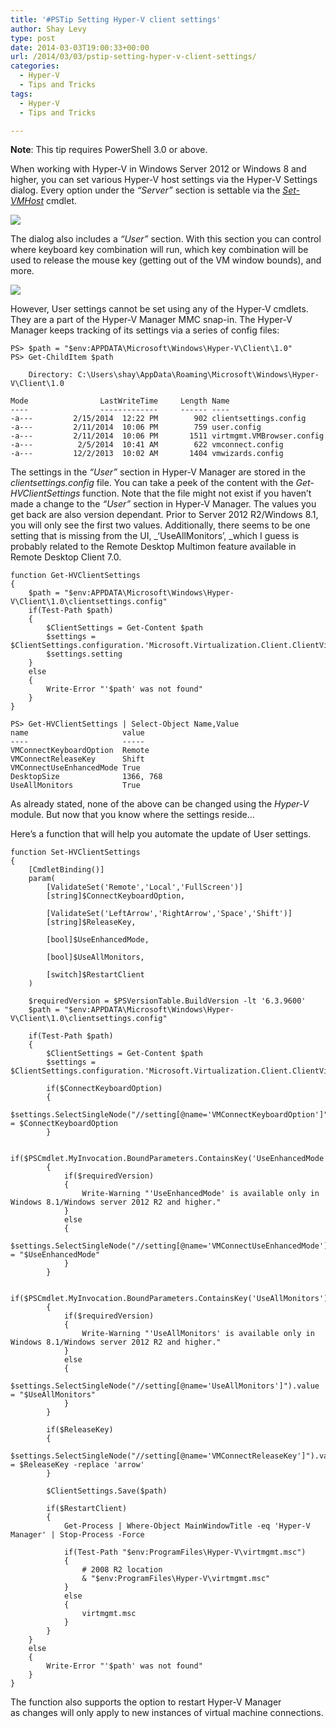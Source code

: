 ```yaml
---
title: '#PSTip Setting Hyper-V client settings'
author: Shay Levy
type: post
date: 2014-03-03T19:00:33+00:00
url: /2014/03/03/pstip-setting-hyper-v-client-settings/
categories:
  - Hyper-V
  - Tips and Tricks
tags:
  - Hyper-V
  - Tips and Tricks

---
```

**Note**: This tip requires PowerShell 3.0 or above.

When working with Hyper-V in Windows Server 2012 or Windows 8 and higher, you can set various Hyper-V host settings via the Hyper-V Settings dialog. Every option under the _&#8220;Server&#8221;_ section is settable via the [_Set-VMHost_][1] cmdlet.

![](/images/HVServerSettings.png)

The dialog also includes a _&#8220;User&#8221;_ section. With this section you can control where keyboard key combination will run, which key combination will be used to release the mouse key (getting out of the VM window bounds), and more.

![](/images/HVClientSettings1.png)

However, User settings cannot be set using any of the Hyper-V cmdlets. They are a part of the Hyper-V Manager MMC snap-in. The Hyper-V Manager keeps tracking of its settings via a series of config files:

```
PS> $path = "$env:APPDATA\Microsoft\Windows\Hyper-V\Client\1.0"
PS> Get-ChildItem $path

	Directory: C:\Users\shay\AppData\Roaming\Microsoft\Windows\Hyper-V\Client\1.0

Mode                LastWriteTime     Length Name
----                -------------     ------ ----
-a---         2/15/2014  12:22 PM        902 clientsettings.config
-a---         2/11/2014  10:06 PM        759 user.config
-a---         2/11/2014  10:06 PM       1511 virtmgmt.VMBrowser.config
-a---          2/5/2014  10:41 AM        622 vmconnect.config
-a---         12/2/2013  10:02 AM       1404 vmwizards.config
```

The settings in the _&#8220;User&#8221;_ section in Hyper-V Manager are stored in the _clientsettings.config_ file. You can take a peek of the content with the _Get-HVClientSettings_ function. Note that the file might not exist if you haven&#8217;t made a change to the _&#8220;User&#8221;_ section in Hyper-V Manager. The values you get back are also version dependant. Prior to Server 2012 R2/Windows 8.1, you will only see the first two values. Additionally, there seems to be one setting that is missing from the UI, _&#8216;UseAllMonitors&#8217;, _which I guess is probably related to the Remote Desktop Multimon feature available in Remote Desktop Client 7.0.


    function Get-HVClientSettings
    {
        $path = "$env:APPDATA\Microsoft\Windows\Hyper-V\Client\1.0\clientsettings.config"
        if(Test-Path $path)
        {
            $ClientSettings = Get-Content $path
            $settings = $ClientSettings.configuration.'Microsoft.Virtualization.Client.ClientVirtualizationSettings'
            $settings.setting
        }
        else
        {
            Write-Error "'$path' was not found"
        }
    }
    
    PS> Get-HVClientSettings | Select-Object Name,Value
    name                     value
    ----                     -----
    VMConnectKeyboardOption  Remote
    VMConnectReleaseKey      Shift
    VMConnectUseEnhancedMode True
    DesktopSize              1366, 768
    UseAllMonitors           True
As already stated, none of the above can be changed using the _Hyper-V_ module. But now that you know where the settings reside&#8230;

Here&#8217;s a function that will help you automate the update of User settings.


    function Set-HVClientSettings
    {
        [CmdletBinding()]
        param(
            [ValidateSet('Remote','Local','FullScreen')]
            [string]$ConnectKeyboardOption,
    
            [ValidateSet('LeftArrow','RightArrow','Space','Shift')]
            [string]$ReleaseKey,
    
            [bool]$UseEnhancedMode,
    
            [bool]$UseAllMonitors,
    
            [switch]$RestartClient
        )
    
        $requiredVersion = $PSVersionTable.BuildVersion -lt '6.3.9600'
        $path = "$env:APPDATA\Microsoft\Windows\Hyper-V\Client\1.0\clientsettings.config"
    
        if(Test-Path $path)
        {
            $ClientSettings = Get-Content $path
            $settings = $ClientSettings.configuration.'Microsoft.Virtualization.Client.ClientVirtualizationSettings'
    
            if($ConnectKeyboardOption)
            {
                $settings.SelectSingleNode("//setting[@name='VMConnectKeyboardOption']").value = $ConnectKeyboardOption
            }
    
            if($PSCmdlet.MyInvocation.BoundParameters.ContainsKey('UseEnhancedMode'))
            {
                if($requiredVersion)
                {
                    Write-Warning "'UseEnhancedMode' is available only in Windows 8.1/Windows server 2012 R2 and higher."
                }
                else
                {
                    $settings.SelectSingleNode("//setting[@name='VMConnectUseEnhancedMode']").value = "$UseEnhancedMode"
                }
            }
    
            if($PSCmdlet.MyInvocation.BoundParameters.ContainsKey('UseAllMonitors'))
            {
                if($requiredVersion)
                {
                    Write-Warning "'UseAllMonitors' is available only in Windows 8.1/Windows server 2012 R2 and higher."
                }
                else
                {
                    $settings.SelectSingleNode("//setting[@name='UseAllMonitors']").value = "$UseAllMonitors"
                }
            }
    
            if($ReleaseKey)
            {
                $settings.SelectSingleNode("//setting[@name='VMConnectReleaseKey']").value = $ReleaseKey -replace 'arrow'
            }
    
            $ClientSettings.Save($path)
    
            if($RestartClient)
            {
                Get-Process | Where-Object MainWindowTitle -eq 'Hyper-V Manager' | Stop-Process -Force
    
                if(Test-Path "$env:ProgramFiles\Hyper-V\virtmgmt.msc")
                {
                    # 2008 R2 location
                    & "$env:ProgramFiles\Hyper-V\virtmgmt.msc"
                }
                else
                {
                    virtmgmt.msc
                }
            }
        }
        else
        {
            Write-Error "'$path' was not found"
        }
    }
The function also supports the option to restart Hyper-V Manager as changes will only apply to new instances of virtual machine connections.

[1]: http://technet.microsoft.com/en-us/library/hh848524.aspx